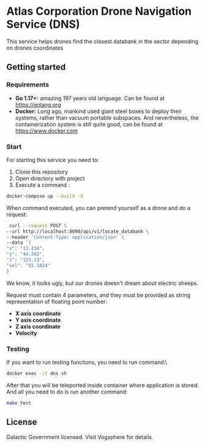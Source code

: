 # Atlas Corporation Drone Navigation Service (DNS)

This service helps drones find the closest databank in the sector depending on drones coordinates

## Getting started
### Requirements

- **Go 1.17+:** amazing 197 years old language. Can be found at https://golang.org
- **Docker:** Long ago, mankind used giant steel boxes to deploy their systems, rather than 
vacuum portable subspaces. And nevertheless, the containerization system is still quite good, can be found at https://www.docker.com

### Start

For starting this service you need to:
1) Clone this repository
2) Open directory with project
3) Execute a command :
```sh
docker-compose up --build -d
```

When command executed, you can pretend yourself as a drone and do a request:


```sh
 curl --request POST \
--url http://localhost:8090/api/v1/locate_databank \
--header 'Content-Type: application/json' \
--data '{
"x": "12.234",
"y": "44.342",
"z": "123.13",
"vel": "55.3424"
}
```
We know, it looks ugly, but our drones doesn't dream about electric sheeps.

Request must contain 4 parameters, and they must be provided as string representation of floating point number:
- **X axis coordinate** 
- **Y axis coordinate** 
- **Z axis coordinate** 
- **Velocity**

### Testing

If you want to run testing functions, you need to run command:\
```sh
docker exec -it dns sh 
```

After that you will be teleported inside container where application is stored.
And all you need to do is run another command:
```sh
make test
```

## License

Galactic Government licensed. Visit Vogsphere for details.